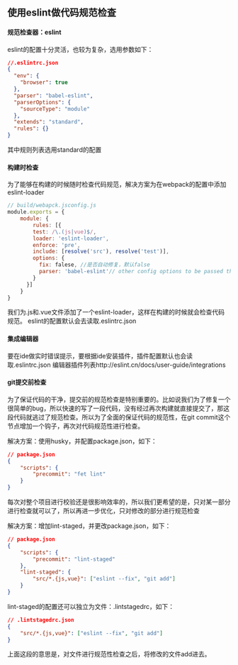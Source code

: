 ## 使用eslint做代码规范检查

#### 规范检查器：eslint

eslint的配置十分灵活，也较为复杂，选用参数如下：

```json
//.eslintrc.json
{
  "env": {
    "browser": true
  },
  "parser": "babel-eslint",
  "parserOptions": {
    "sourceType": "module"
  },
  "extends": "standard",
  "rules": {}
}

```
其中规则列表选用standard的配置

#### 构建时检查

为了能够在构建的时候随时检查代码规范，解决方案为在webpack的配置中添加eslint-loader

```javascript
// build/webapck.jsconfig.js
module.exports = {
    module: {
        rules: [{
        test: /\.(js|vue)$/,
        loader: 'eslint-loader',
        enforce: 'pre',
        include: [resolve('src'), resolve('test')],
        options: {
          fix: falese, //是否自动修复，默认false
          parser: 'babel-eslint'// other config options to be passed through to standard
        }
      }]
    }
}
```

我们为.js和.vue文件添加了一个eslint-loader，这样在构建的时候就会检查代码规范。
eslint的配置默认会去读取.eslintrc.json


#### 集成编辑器

要在ide做实时错误提示，要根据ide安装插件，插件配置默认也会读取.eslintrc.json
编辑器插件列表http://eslint.cn/docs/user-guide/integrations

#### git提交前检查

为了保证代码的干净，提交前的规范检查是特别重要的。比如说我们为了修复一个很简单的bug，所以快速的写了一段代码，没有经过再次构建就直接提交了，那这段代码就逃过了规范检查。所以为了全面的保证代码的规范性，在git commit这个节点增加一个钩子，再次对代码规范性进行检查。

解决方案：使用husky，并配置package.json，如下：

```json
// package.json
{
    "scripts": {
        "precommit": "fet lint"
    }
}
```

每次对整个项目进行校验还是很影响效率的，所以我们更希望的是，只对某一部分进行检查就可以了，所以再进一步优化，只对修改的部分进行规范检查

解决方案：增加lint-staged，并更改package.json，如下：

```json
// package.json
{
    "scripts": {
        "precommit": "lint-staged"
    },
  	"lint-staged": {
        "src/*.{js,vue}": ["eslint --fix", "git add"]
    }
}
```

lint-staged的配置还可以独立为文件：.lintstagedrc，如下：

```json
// .lintstagedrc.json
{
    "src/*.{js,vue}": ["eslint --fix", "git add"]
}
```

上面这段的意思是，对文件进行规范性检查之后，将修改的文件add进去。



